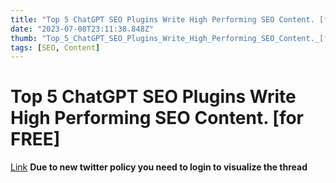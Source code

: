 ```yaml
---
title: "Top 5 ChatGPT SEO Plugins Write High Performing SEO Content. [for FREE]"
date: "2023-07-08T23:11:38.848Z"
thumb: "Top_5_ChatGPT_SEO_Plugins_Write_High_Performing_SEO_Content._[for_FREE].png"
tags: [SEO, Content]
---
```


# Top 5 ChatGPT SEO Plugins Write High Performing SEO Content. [for FREE]

[Link](https://twitter.com/sharyph_/status/1674739497207037956)
**Due to new twitter policy you need to login to visualize the thread**
